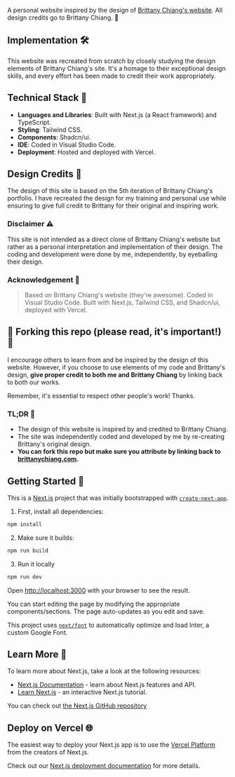 
A personal website inspired by the design of [Brittany Chiang's website](https://brittanychiang.com). All design credits go to Brittany Chiang. 🌟

## Implementation 🛠️

This website was recreated from scratch by closely studying the design elements of Brittany Chiang's site. It's a homage to their exceptional design skills, and every effort has been made to credit their work appropriately.

## Technical Stack 🧰

- **Languages and Libraries**: Built with Next.js (a React framework) and TypeScript.
- **Styling**: Tailwind CSS.
- **Components**: Shadcn/ui.
- **IDE**: Coded in Visual Studio Code.
- **Deployment**: Hosted and deployed with Vercel.

## Design Credits 🎨

The design of this site is based on the 5th iteration of Brittany Chiang's portfolio. I have recreated the design for my training and personal use while ensuring to give full credit to Brittany for their original and inspiring work.

### Disclaimer ⚠️

This site is not intended as a direct clone of Brittany Chiang's website but rather as a personal interpretation and implementation of their design. The coding and development were done by me, independently, by eyeballing their design.

### Acknowledgement 👏

> Based on Brittany Chiang's website (they're awesome). Coded in Visual Studio Code. Built with Next.js, Tailwind CSS, and Shadcn/ui, deployed with Vercel.

## 🚨 Forking this repo (please read, it's important!) 🚨

I encourage others to learn from and be inspired by the design of this website. However, if you choose to use elements of my code and Brittany's design, **give proper credit to both me and Brittany Chiang** by linking back to both our works. 

Remember, it's essential to respect other people's work! Thanks.

### TL;DR 📝
- The design of this website is inspired by and credited to Brittany Chiang.
- The site was independently coded and developed by me by re-creating Brittany's original design.
- **You can fork this repo but make sure you attribute by linking back to [brittanychiang.com](https://brittanychiang.com).**

## Getting Started 🚀

This is a [Next.js](https://nextjs.org/) project that was initially bootstrapped with [`create-next-app`](https://github.com/vercel/next.js/tree/canary/packages/create-next-app).

1. First, install all dependencies:

```bash
npm install
```

2. Make sure it builds:

```bash
npm run build
```

3. Run it locally

```bash
npm run dev
```
Open [http://localhost:3000](http://localhost:3000) with your browser to see the result.

You can start editing the page by modifying the appropriate components/sections. The page auto-updates as you edit and save.

This project uses [`next/font`](https://nextjs.org/docs/basic-features/font-optimization) to automatically optimize and load Inter, a custom Google Font.

## Learn More 📘

To learn more about Next.js, take a look at the following resources:

- [Next.js Documentation](https://nextjs.org/docs) - learn about Next.js features and API.
- [Learn Next.js](https://nextjs.org/learn) - an interactive Next.js tutorial.

You can check out [the Next.js GitHub repository](https://github.com/vercel/next.js/)

## Deploy on Vercel 🌐

The easiest way to deploy your Next.js app is to use the [Vercel Platform](https://vercel.com/new?utm_medium=default-template&filter=next.js&utm_source=create-next-app&utm_campaign=create-next-app-readme) from the creators of Next.js.

Check out our [Next.js deployment documentation](https://nextjs.org/docs/deployment) for more details.
